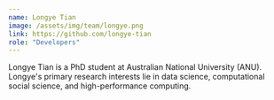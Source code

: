 ```yaml
---
name: Longye Tian
image: /assets/img/team/longye.png
link: https://github.com/longye-tian
role: "Developers"
---
```

Longye Tian is a PhD student at Australian National University (ANU). Longye's primary research interests lie in data science, computational social science, and high-performance computing.